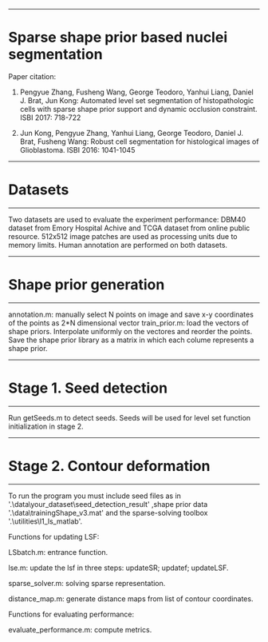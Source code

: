 ******************************************************
# Sparse shape prior based nuclei segmentation
Paper citation:

1. Pengyue Zhang, Fusheng Wang, George Teodoro, Yanhui Liang, Daniel J. Brat, Jun Kong:
Automated level set segmentation of histopathologic cells with sparse shape prior support and dynamic occlusion constraint. ISBI 2017: 718-722

2. Jun Kong, Pengyue Zhang, Yanhui Liang, George Teodoro, Daniel J. Brat, Fusheng Wang:
Robust cell segmentation for histological images of Glioblastoma. ISBI 2016: 1041-1045
******************************************************
# Datasets
******************************************************
Two datasets are used to evaluate the experiment performance: DBM40 dataset from Emory Hospital Achive and TCGA dataset from online public resource. 512x512 image patches are used as processing units due to memory limits. Human annotation are performed on both datasets.
******************************************************
# Shape prior generation
******************************************************
annotation.m: manually select N points on image and save x-y coordinates of the points as 2*N dimensional vector
train_prior.m: load the vectors of shape priors. Interpolate uniformly on the vectores and reorder the points. Save the shape prior library as a matrix in which each colume represents a shape prior.
******************************************************
# Stage 1. Seed detection
******************************************************
Run getSeeds.m to detect seeds. Seeds will be used for level set function initialization in stage 2.
******************************************************
# Stage 2. Contour deformation
******************************************************
To run the program you must include seed files as in '.\data\your_dataset\seed_detection_result\' ,shape prior data '.\data\trainingShape_v3.mat' and the sparse-solving toolbox '.\utilities\l1_ls_matlab\'.

Functions for updating LSF:

LSbatch.m: entrance function. 

lse.m: update the lsf in three steps: updateSR; updatef; updateLSF.

sparse_solver.m: solving sparse representation.

distance_map.m: generate distance maps from list of contour coordinates.

Functions for evaluating performance:

evaluate_performance.m: compute metrics.
